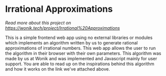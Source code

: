 # Irrational Approximations
*Read more about this project on https://wonik.tech/project/Irrational%20Approximations*


This is a simple frontend web app using no external libraries or modules which implements an algorithm written by us to generate rational approximations of irrational numbers. This web app allows the user to run the algorithm in their browser with their own parameters. This algorithm was made by us at Wonik and was implemented and Javascript mainly for user support. You are able to read up on the inspirations behind this algorithm and how it works on the link we've attached above.
